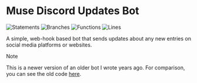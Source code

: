 # Muse Discord Updates Bot

![Statements](https://img.shields.io/badge/statements-82.86%25-yellow.svg?style=flat)
![Branches](https://img.shields.io/badge/branches-83.92%25-yellow.svg?style=flat)
![Functions](https://img.shields.io/badge/functions-90.56%25-brightgreen.svg?style=flat)
![Lines](https://img.shields.io/badge/lines-82.86%25-yellow.svg?style=flat)

A simple, web-hook based bot that sends updates about any new entries on social media platforms or websites.

> [!NOTE]  
> This is a newer version of an older bot I wrote years ago. For comparison, you can see the old code [here](https://github.com/ncla/muse-data-bank).
